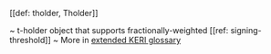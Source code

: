 [[def: tholder, Tholder]]

~ t-holder object that supports fractionally-weighted [[ref: signing-threshold]]
~ More in <a href="https://weboftrust.github.io/WOT-terms/docs/glossary/tholder">extended KERI glossary</a>
